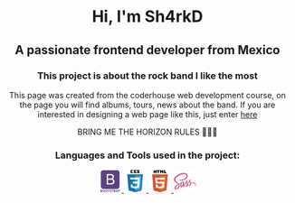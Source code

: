 <h1 align="center">Hi, I'm Sh4rkD</h1>
<h2 align="center">A passionate frontend developer from Mexico</h3>

<h3 align="center">This project is about the rock band I like the most</h3>
<p align="center">
This page was created from the coderhouse web development course, on the page you will find albums, tours, news about the band.
If you are interested in designing a web page like this, just enter <a href="https://cutt.ly/oTMtNZY" target="_blank">here</a>
</p>
<p align="center">
 BRING ME THE HORIZON RULES 🤟😝🤟
 </p>

<h3 align="center">Languages and Tools used in the project:</h3>
<p align="center"> <a href="https://getbootstrap.com" target="_blank" rel="noreferrer"> <img src="https://raw.githubusercontent.com/devicons/devicon/master/icons/bootstrap/bootstrap-plain-wordmark.svg" alt="bootstrap" width="40" height="40"/> </a> <a href="https://www.w3schools.com/css/" target="_blank" rel="noreferrer"> <img src="https://raw.githubusercontent.com/devicons/devicon/master/icons/css3/css3-original-wordmark.svg" alt="css3" width="40" height="40"/> </a> <a href="https://www.w3.org/html/" target="_blank" rel="noreferrer"> <img src="https://raw.githubusercontent.com/devicons/devicon/master/icons/html5/html5-original-wordmark.svg" alt="html5" width="40" height="40"/> </a> <a href="https://sass-lang.com" target="_blank" rel="noreferrer"> <img src="https://raw.githubusercontent.com/devicons/devicon/master/icons/sass/sass-original.svg" alt="sass" width="40" height="40"/> </a> </p>
